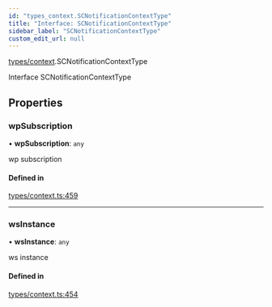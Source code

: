 ```yaml
---
id: "types_context.SCNotificationContextType"
title: "Interface: SCNotificationContextType"
sidebar_label: "SCNotificationContextType"
custom_edit_url: null
---
```


[types/context](../modules/types_context.md).SCNotificationContextType

Interface SCNotificationContextType

## Properties

### wpSubscription

• **wpSubscription**: `any`

wp subscription

#### Defined in

[types/context.ts:459](https://github.com/selfcommunity/community-ui/blob/de7e3c8/packages/sc-core/src/types/context.ts#L459)

___

### wsInstance

• **wsInstance**: `any`

ws instance

#### Defined in

[types/context.ts:454](https://github.com/selfcommunity/community-ui/blob/de7e3c8/packages/sc-core/src/types/context.ts#L454)
